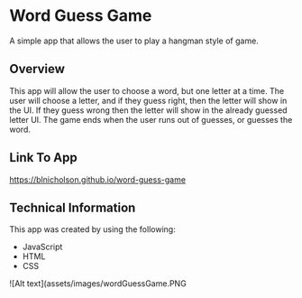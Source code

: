 
# **Word Guess Game**
A simple app that allows the user to play a hangman style of game. 

## **Overview**
This app will allow the user to choose a word, but one letter at a time.  The user will choose a letter, and if they guess right, then the letter will show in the UI.  If they guess wrong then the letter will show in the already guessed letter UI. The game ends when the user runs out of guesses, or guesses the word.

## **Link To App**
https://blnicholson.github.io/word-guess-game
## **Technical Information**
This app was created by using the following:

* JavaScript
* HTML
* CSS

![Alt text](assets/images/wordGuessGame.PNG

